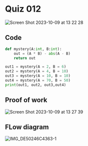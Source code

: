 # Quiz 012
<img width="max" alt="Screen Shot 2023-10-09 at 13 22 28" src="https://github.com/hasmhib/unit1-2024/assets/142870448/d96863e8-8ff6-449e-b1cc-2d25f47cb72a">

## Code
```.py
def mystery(A:int, B:int):
    out = (A * B) - abs(A - B)
    return out

out1 = mystery(A = 2, B = 6)
out2 = mystery(A = 4, B = 10)
out3 = mystery(A = 10, B = 10)
out4 = mystery(A = 70, B = 50)
print(out1, out2, out3,out4)
```

## Proof of work
<img width="max" alt="Screen Shot 2023-10-09 at 13 27 39" src="https://github.com/hasmhib/unit1-2024/assets/142870448/ff927022-7d51-47ea-a681-9694091565b1">

## FLow diagram
![IMG_DE50246C4363-1](https://github.com/hasmhib/unit1-2024/assets/142870448/f60d006d-d6e1-44bb-bfb0-12009505f318)

